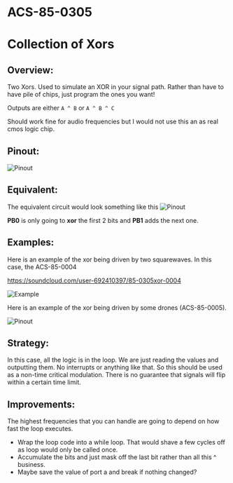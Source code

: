 # ACS-85-0305
Collection of Xors
==============


## Overview:
Two Xors. Used to simulate an XOR in your signal path.  Rather than have to have pile of chips,
just program the ones you want!

Outputs are either `A ^ B` or `A ^ B ^ C`

Should work fine for audio frequencies but I would not use this an as real cmos logic chip.

 
## Pinout:
![Pinout](https://github.com/robstave/ArduinoComponentSketches/blob/master/ACS-85%20ATTiny85%20sketches/ACS-85-0305/images/acs-85-0305.png)

## Equivalent:
The equivalent circuit would look something like this
![Pinout](https://github.com/robstave/ArduinoComponentSketches/blob/master/ACS-85%20ATTiny85%20sketches/ACS-85-0305/images/ACS-85-0305-xor.png)

**PB0** is only going to **xor** the first 2 bits and **PB1** adds the next one.
 

## Examples:
 
Here is an example of the xor being driven by two squarewaves. In this case, the ACS-85-0004
 
https://soundcloud.com/user-692410397/85-0305xor-0004 
 
![Example](https://github.com/robstave/ArduinoComponentSketches/blob/master/ACS-85%20ATTiny85%20sketches/ACS-85-0305/images/ACS-85-0305-0004.png)

 

 Here is an example of the xor being driven by some drones (ACS-85-0005).

 ![Pinout](https://github.com/robstave/ArduinoComponentSketches/blob/master/ACS-85%20ATTiny85%20sketches/ACS-85-0305/images/ACS-85-circuit-0005-0305.png)


## Strategy:

In this case, all the logic is in the loop. We are just reading the values and outputting them.  No interrupts or anything like that.
So this should be used as a non-time critical modulation.  There is no guarantee that signals will flip within a certain time limit.

## Improvements:

The highest frequencies that you can handle are going to depend on how fast the loop executes.  

 - Wrap the loop code into a while loop.   That would shave a few cycles off as loop would only be called once.  
 - Accumulate the bits and just mask off the last bit rather than all this ^ business.
 - Maybe save the value of port a and break if nothing changed?


